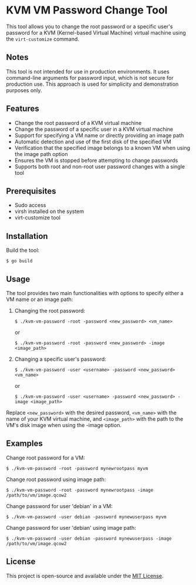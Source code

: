 # KVM VM Password Change Tool

This tool allows you to change the root password or a specific user's password for a KVM (Kernel-based Virtual Machine) virtual machine using the `virt-customize` command.

## Notes

This tool is not intended for use in production environments. It uses command-line arguments for password input, which is not secure for production use. This approach is used for simplicity and demonstration purposes only.

## Features

- Change the root password of a KVM virtual machine
- Change the password of a specific user in a KVM virtual machine
- Support for specifying a VM name or directly providing an image path
- Automatic detection and use of the first disk of the specified VM
- Verification that the specified image belongs to a known VM when using the image path option
- Ensures the VM is stopped before attempting to change passwords
- Supports both root and non-root user password changes with a single tool

## Prerequisites

- Sudo access
- virsh installed on the system
- virt-customize tool

## Installation

Build the tool:

```
$ go build
```

## Usage

The tool provides two main functionalities with options to specify either a VM name or an image path:

1. Changing the root password:
   ```
   $ ./kvm-vm-password -root -password <new_password> <vm_name>
   ```
   or
   ```
   $ ./kvm-vm-password -root -password <new_password> -image <image_path>
   ```

2. Changing a specific user's password:
   ```
   $ ./kvm-vm-password -user <username> -password <new_password> <vm_name>
   ```
   or
   ```
   $ ./kvm-vm-password -user <username> -password <new_password> -image <image_path>
   ```

Replace `<new_password>` with the desired password, `<vm_name>` with the name of your KVM virtual machine, and `<image_path>` with the path to the VM's disk image when using the -image option.

## Examples

Change root password for a VM:
```
$ ./kvm-vm-password -root -password mynewrootpass myvm
```

Change root password using image path:
```
$ ./kvm-vm-password -root -password mynewrootpass -image /path/to/vm/image.qcow2
```

Change password for user 'debian' in a VM:
```
$ ./kvm-vm-password -user debian -password mynewuserpass myvm
```

Change password for user 'debian' using image path:
```
$ ./kvm-vm-password -user debian -password mynewuserpass -image /path/to/vm/image.qcow2
```

## License

This project is open-source and available under the [MIT License](https://opensource.org/licenses/MIT).

